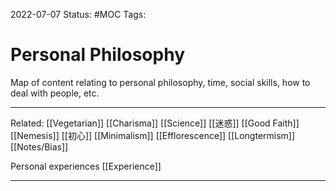 2022-07-07
Status: #MOC
Tags:
# Personal Philosophy

Map of content relating to personal philosophy, time, social skills, how to deal with people, etc.

---
Related:
[[Vegetarian]]
[[Charisma]]
[[Science]]
[[迷惑]]
[[Good Faith]]
[[Nemesis]]
[[初心]]
[[Minimalism]]
[[Efflorescence]]
[[Longtermism]]
[[Notes/Bias]]


Personal experiences
[[Experience]]







---
